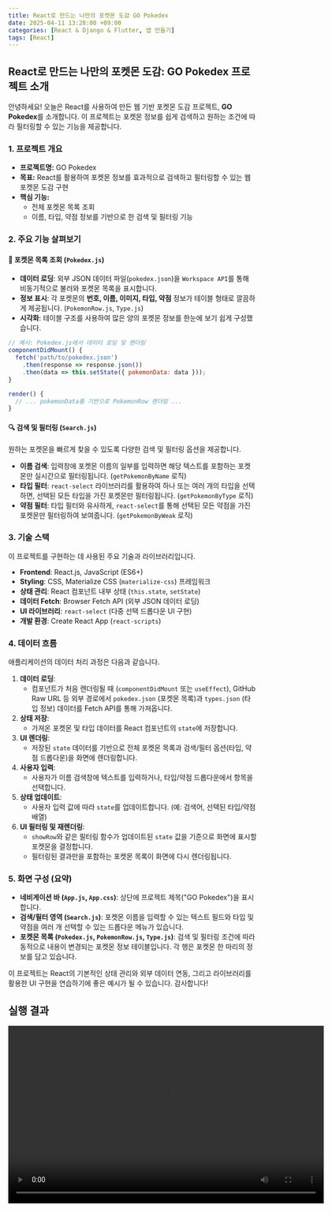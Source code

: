 ```yaml
---
title: React로 만드는 나만의 포켓몬 도감 GO Pokedex
date: 2025-04-11 13:28:00 +09:00
categories: [React & Django & Flutter, 앱 만들기]
tags: [React]
---
```



## React로 만드는 나만의 포켓몬 도감: GO Pokedex 프로젝트 소개

안녕하세요! 오늘은 React를 사용하여 만든 웹 기반 포켓몬 도감 프로젝트, **GO Pokedex**를 소개합니다. 이 프로젝트는 포켓몬 정보를 쉽게 검색하고 원하는 조건에 따라 필터링할 수 있는 기능을 제공합니다.

### 1. 프로젝트 개요

* **프로젝트명:** GO Pokedex
* **목표:** React를 활용하여 포켓몬 정보를 효과적으로 검색하고 필터링할 수 있는 웹 포켓몬 도감 구현
* **핵심 기능:**
    * 전체 포켓몬 목록 조회
    * 이름, 타입, 약점 정보를 기반으로 한 검색 및 필터링 기능

### 2. 주요 기능 살펴보기

#### 📖 포켓몬 목록 조회 (`Pokedex.js`)

* **데이터 로딩**: 외부 JSON 데이터 파일(`pokedex.json`)을 `Workspace API`를 통해 비동기적으로 불러와 포켓몬 목록을 표시합니다.
* **정보 표시**: 각 포켓몬의 **번호, 이름, 이미지, 타입, 약점** 정보가 테이블 형태로 깔끔하게 제공됩니다. (`PokemonRow.js`, `Type.js`)
* **시각화**: 테이블 구조를 사용하여 많은 양의 포켓몬 정보를 한눈에 보기 쉽게 구성했습니다.

```javascript
// 예시: Pokedex.js에서 데이터 로딩 및 렌더링
componentDidMount() {
  fetch('path/to/pokedex.json')
    .then(response => response.json())
    .then(data => this.setState({ pokemonData: data }));
}

render() {
  // ... pokemonData를 기반으로 PokemonRow 렌더링 ...
}
```

#### 🔍 검색 및 필터링 (`Search.js`)

원하는 포켓몬을 빠르게 찾을 수 있도록 다양한 검색 및 필터링 옵션을 제공합니다.

* **이름 검색**: 입력창에 포켓몬 이름의 일부를 입력하면 해당 텍스트를 포함하는 포켓몬만 실시간으로 필터링됩니다. (`getPokemonByName` 로직)
* **타입 필터**: `react-select` 라이브러리를 활용하여 하나 또는 여러 개의 타입을 선택하면, 선택된 모든 타입을 가진 포켓몬만 필터링됩니다. (`getPokemonByType` 로직)
* **약점 필터**: 타입 필터와 유사하게, `react-select`를 통해 선택된 모든 약점을 가진 포켓몬만 필터링하여 보여줍니다. (`getPokemonByWeak` 로직)

### 3. 기술 스택

이 프로젝트를 구현하는 데 사용된 주요 기술과 라이브러리입니다.

* **Frontend**: React.js, JavaScript (ES6+)
* **Styling**: CSS, Materialize CSS (`materialize-css`) 프레임워크
* **상태 관리**: React 컴포넌트 내부 상태 (`this.state`, `setState`)
* **데이터 Fetch**: Browser Fetch API (외부 JSON 데이터 로딩)
* **UI 라이브러리**: `react-select` (다중 선택 드롭다운 UI 구현)
* **개발 환경**: Create React App (`react-scripts`)

### 4. 데이터 흐름

애플리케이션의 데이터 처리 과정은 다음과 같습니다.

1.  **데이터 로딩**:
    * 컴포넌트가 처음 렌더링될 때 (`componentDidMount` 또는 `useEffect`), GitHub Raw URL 등 외부 경로에서 `pokedex.json` (포켓몬 목록)과 `types.json` (타입 정보) 데이터를 Fetch API를 통해 가져옵니다.
2.  **상태 저장**:
    * 가져온 포켓몬 및 타입 데이터를 React 컴포넌트의 `state`에 저장합니다.
3.  **UI 렌더링**:
    * 저장된 `state` 데이터를 기반으로 전체 포켓몬 목록과 검색/필터 옵션(타입, 약점 드롭다운)을 화면에 렌더링합니다.
4.  **사용자 입력**:
    * 사용자가 이름 검색창에 텍스트를 입력하거나, 타입/약점 드롭다운에서 항목을 선택합니다.
5.  **상태 업데이트**:
    * 사용자 입력 값에 따라 `state`를 업데이트합니다. (예: 검색어, 선택된 타입/약점 배열)
6.  **UI 필터링 및 재렌더링**:
    * `showRow`와 같은 필터링 함수가 업데이트된 `state` 값을 기준으로 화면에 표시할 포켓몬을 결정합니다.
    * 필터링된 결과만을 포함하는 포켓몬 목록이 화면에 다시 렌더링됩니다.

### 5. 화면 구성 (요약)

* **네비게이션 바 (`App.js`, `App.css`)**: 상단에 프로젝트 제목("GO Pokedex")을 표시합니다.
* **검색/필터 영역 (`Search.js`)**: 포켓몬 이름을 입력할 수 있는 텍스트 필드와 타입 및 약점을 여러 개 선택할 수 있는 드롭다운 메뉴가 있습니다.
* **포켓몬 목록 (`Pokedex.js`, `PokemonRow.js`, `Type.js`)**: 검색 및 필터링 조건에 따라 동적으로 내용이 변경되는 포켓몬 정보 테이블입니다. 각 행은 포켓몬 한 마리의 정보를 담고 있습니다.

이 프로젝트는 React의 기본적인 상태 관리와 외부 데이터 연동, 그리고 라이브러리를 활용한 UI 구현을 연습하기에 좋은 예시가 될 수 있습니다. 감사합니다!


## 실행 결과


<video width="640" height="360" controls>
  <source src="/assets/videos/도감.mp4" type="video/mp4">
  Your browser does not support the video tag.
</video>
